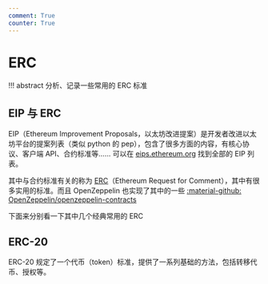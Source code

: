 ```yaml
---
comment: True
counter: True
---
```


# ERC

!!! abstract
    分析、记录一些常用的 ERC 标准

## EIP 与 ERC
EIP（Ethereum Improvement Proposals，以太坊改进提案）是开发者改进以太坊平台的提案列表（类似 python 的 pep），包含了很多方面的内容，有核心协议、客户端 API、合约标准等…… 可以在 [eips.ethereum.org](https://eips.ethereum.org/) 找到全部的 EIP 列表。

其中与合约标准有关的称为 [ERC](https://eips.ethereum.org/erc)（Ethereum Request for Comment），其中有很多实用的标准。而且 OpenZeppelin 也实现了其中的一些 [:material-github: OpenZeppelin/openzeppelin-contracts](https://github.com/OpenZeppelin/openzeppelin-contracts)

下面来分别看一下其中几个经典常用的 ERC

## ERC-20

ERC-20 规定了一个代币（token）标准，提供了一系列基础的方法，包括转移代币、授权等。